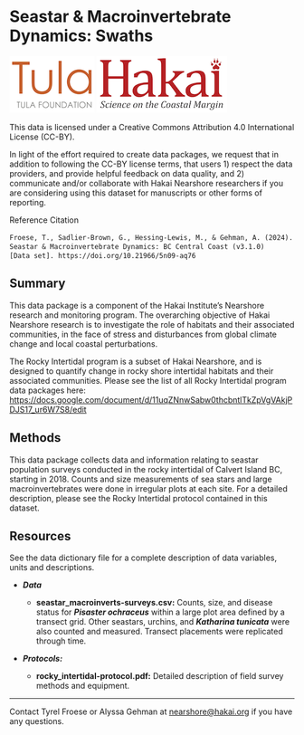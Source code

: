 # Seastar & Macroinvertebrate Dynamics: Swaths

<div float="left">
<img src=docs/logos/tula-logo.png />
<img src=docs/logos/hakai-logo.png />
</div>

This data is licensed under a Creative Commons Attribution 4.0 International License (CC-BY).

In light of the effort required to create data packages, we request that in addition to following the CC-BY license terms, that users 1) respect the data providers, and provide helpful feedback on data quality, and 2) communicate and/or collaborate with Hakai Nearshore researchers if you are considering using this dataset for manuscripts or other forms of reporting.

Reference Citation
```
Froese, T., Sadlier-Brown, G., Hessing-Lewis, M., & Gehman, A. (2024).
Seastar & Macroinvertebrate Dynamics: BC Central Coast (v3.1.0)
[Data set]. https://doi.org/10.21966/5n09-aq76
```

## Summary

This data package is a component of the Hakai Institute’s Nearshore research and monitoring program. The overarching objective of Hakai Nearshore research is to investigate the role of habitats and their associated communities, in the face of stress and disturbances from global climate change and local coastal perturbations. 

The Rocky Intertidal program is a subset of Hakai Nearshore, and is designed to quantify change in rocky shore intertidal habitats and their associated communities. Please see the list of all Rocky Intertidal program data packages here: 
https://docs.google.com/document/d/11uqZNnwSabw0thcbntlTkZpVgVAkjPDJS17_ur6W7S8/edit

## Methods

This data package collects data and information relating to seastar 
population surveys conducted in the rocky intertidal of Calvert Island BC, 
starting in 2018. Counts and size measurements of sea stars and large macroinvertebrates were done in irregular plots at each site. For a detailed description, please see the Rocky Intertidal protocol contained in this dataset.

## Resources

See the data dictionary file for a complete description of data variables, units and descriptions.

- ***Data*** 
	- **seastar_macroinverts-surveys.csv:** Counts, size, and disease status for ***Pisaster ochraceus*** within a large plot area defined by a transect grid. Other seastars, urchins, and ***Katharina tunicata*** were also counted and measured. Transect placements were replicated through time.

- ***Protocols:***
	- **rocky_intertidal-protocol.pdf:** Detailed description of field survey methods and equipment. 

---
Contact Tyrel Froese or Alyssa Gehman at nearshore@hakai.org if you have any 
questions.
